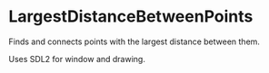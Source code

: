LargestDistanceBetweenPoints
============================

Finds and connects points with the largest distance between them.

Uses SDL2 for window and drawing.
